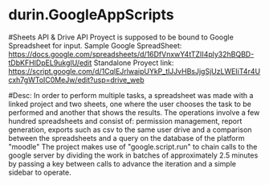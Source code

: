 # durin.GoogleAppScripts

#Sheets API & Drive API
Proyect is supposed to be bound to Google Spreadsheet for input.
Sample Google SpreadSheet: https://docs.google.com/spreadsheets/d/16DfVnxwY4tTZII4ply32hBQBD-tDbKFHIDpEL9ukgIU/edit
Standalone Proyect link: https://script.google.com/d/1CqlEJrlwaipUYkP_tlJJvHBsJjgSjUzLWEIiT4r4Ucxh7gWToIC0MeJw/edit?usp=drive_web

#Desc:
In order to perform multiple tasks, a spreadsheet was made with a linked project and two sheets, one where the user chooses the task to be performed and another that shows the results. The operations involve a few hundred spreadsheets and consist of: permission management, report generation, exports such as csv to the same user drive and a comparison between the spreadsheets and a query on the database of the platform "moodle" The project makes use of "google.script.run" to chain calls to the google server by dividing the work in batches of approximately 2.5 minutes by passing a key between calls to advance the iteration and a simple sidebar to operate.
